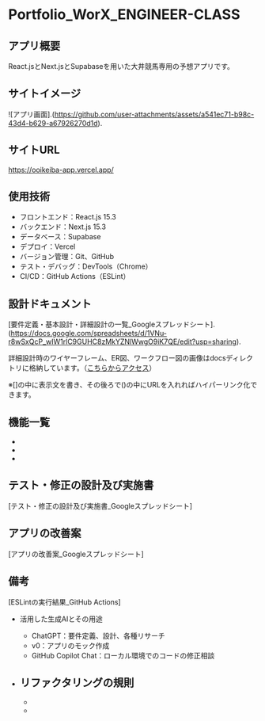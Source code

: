 # Portfolio_WorX_ENGINEER-CLASS

## アプリ概要
React.jsとNext.jsとSupabaseを用いた大井競馬専用の予想アプリです。  

## サイトイメージ

![アプリ画面].(https://github.com/user-attachments/assets/a541ec71-b98c-43d4-b629-a67926270d1d).


## サイトURL
 https://ooikeiba-app.vercel.app/


## 使用技術
- フロントエンド：React.js 15.3
- バックエンド：Next.js 15.3
- データベース：Supabase
- デプロイ：Vercel
- バージョン管理：Git、GitHub
- テスト・デバッグ：DevTools（Chrome）
- CI/CD：GitHub Actions（ESLint）


## 設計ドキュメント
[要件定義・基本設計・詳細設計の一覧_Googleスプレッドシート].(https://docs.google.com/spreadsheets/d/1VNu-r8wSxQcP_wIW1rlC9GUHC8zMkYZNlWwgO9iK7QE/edit?usp=sharing).

詳細設計時のワイヤーフレーム、ER図、ワークフロー図の画像はdocsディレクトリに格納しています。（[こちらからアクセス](./docs)）

※[]の中に表示文を書き、その後ろで()の中にURLを入れればハイパーリンク化できます。

## 機能一覧
- 
- 
- 


## テスト・修正の設計及び実施書
[テスト・修正の設計及び実施書_Googleスプレッドシート]

## アプリの改善案
[アプリの改善案_Googleスプレッドシート]

## 備考
[ESLintの実行結果_GitHub Actions]

- 活用した生成AIとその用途
  - ChatGPT：要件定義、設計、各種リサーチ
  - v0：アプリのモック作成
  - GitHub Copilot Chat：ローカル環境でのコードの修正相談

- リファクタリングの規則
  - 
  - 
  - 
